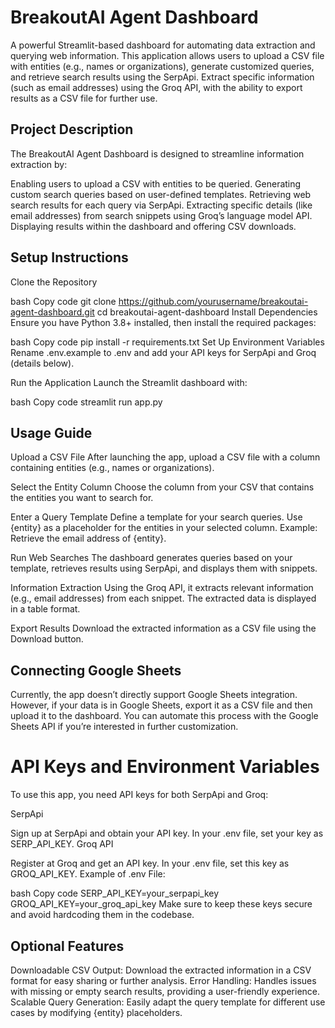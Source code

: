 # BreakoutAI Agent Dashboard
A powerful Streamlit-based dashboard for automating data extraction and querying web information. This application allows users to upload a CSV file with entities (e.g., names or organizations), generate customized queries, and retrieve search results using the SerpApi. Extract specific information (such as email addresses) using the Groq API, with the ability to export results as a CSV file for further use.

## Project Description
The BreakoutAI Agent Dashboard is designed to streamline information extraction by:

Enabling users to upload a CSV with entities to be queried.
Generating custom search queries based on user-defined templates.
Retrieving web search results for each query via SerpApi.
Extracting specific details (like email addresses) from search snippets using Groq’s language model API.
Displaying results within the dashboard and offering CSV downloads.

## Setup Instructions
Clone the Repository

bash
Copy code
git clone https://github.com/yourusername/breakoutai-agent-dashboard.git
cd breakoutai-agent-dashboard
Install Dependencies
Ensure you have Python 3.8+ installed, then install the required packages:

bash
Copy code
pip install -r requirements.txt
Set Up Environment Variables
Rename .env.example to .env and add your API keys for SerpApi and Groq (details below).

Run the Application
Launch the Streamlit dashboard with:

bash
Copy code
streamlit run app.py

## Usage Guide
Upload a CSV File
After launching the app, upload a CSV file with a column containing entities (e.g., names or organizations).

Select the Entity Column
Choose the column from your CSV that contains the entities you want to search for.

Enter a Query Template
Define a template for your search queries. Use {entity} as a placeholder for the entities in your selected column.
Example: Retrieve the email address of {entity}.

Run Web Searches
The dashboard generates queries based on your template, retrieves results using SerpApi, and displays them with snippets.

Information Extraction
Using the Groq API, it extracts relevant information (e.g., email addresses) from each snippet. The extracted data is displayed in a table format.

Export Results
Download the extracted information as a CSV file using the Download button.

## Connecting Google Sheets
Currently, the app doesn’t directly support Google Sheets integration. However, if your data is in Google Sheets, export it as a CSV file and then upload it to the dashboard. You can automate this process with the Google Sheets API if you’re interested in further customization.

# API Keys and Environment Variables
To use this app, you need API keys for both SerpApi and Groq:

SerpApi

Sign up at SerpApi and obtain your API key.
In your .env file, set your key as SERP_API_KEY.
Groq API

Register at Groq and get an API key.
In your .env file, set this key as GROQ_API_KEY.
Example of .env File:

bash
Copy code
SERP_API_KEY=your_serpapi_key
GROQ_API_KEY=your_groq_api_key
Make sure to keep these keys secure and avoid hardcoding them in the codebase.

## Optional Features
Downloadable CSV Output: Download the extracted information in a CSV format for easy sharing or further analysis.
Error Handling: Handles issues with missing or empty search results, providing a user-friendly experience.
Scalable Query Generation: Easily adapt the query template for different use cases by modifying {entity} placeholders.
